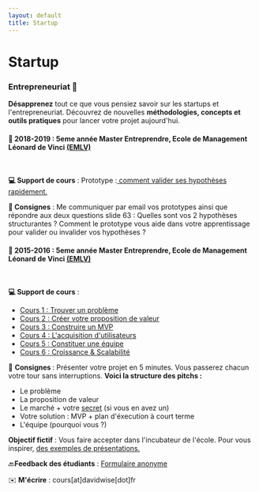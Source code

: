 ```yaml
---
layout: default
title: Startup
---
```


<div class="post">
	<h1 class="pageTitle">Startup</h1>

<h3> Entrepreneuriat️ 🚀</h3>

<p><b>Désapprenez</b> tout ce que vous pensiez savoir sur les startups et l'entrepreneuriat. Découvrez de nouvelles <b>méthodologies, concepts et outils pratiques</b> pour lancer votre projet aujourd'hui.</p>

<h4>🏢 2018-2019 : 5eme année Master Entreprendre, Ecole de Management Léonard de Vinci <a href="https://www.emlv.fr/">(EMLV)</a></h4>
<br>
<p><b>💻 Support de cours</b> :
Prototype :<a href="https://pasteapp.com/p/56HLdRVb8gn"> comment valider ses hypothèses rapidement.</a></p>
<p><b>📝 Consignes</b> : Me communiquer par email vos prototypes ainsi que répondre aux deux questions slide 63 : Quelles sont vos 2 hypothèses structurantes ? Comment le prototype vous aide dans votre apprentissage pour valider ou invalider vos hypothèses ?
</p>

<h4>🏢 2015-2016 : 5eme année Master Entreprendre, Ecole de Management Léonard de Vinci <a href="https://www.emlv.fr/">(EMLV)</a></h4>
<br>
<p><b>💻 Support de cours</b> :
   <ul>
   <li><a href="/assets/mydoc/StartupClass/STARTUP_CLASS_1DW.pdf">Cours 1 : Trouver un problème</a></li>
   <li> <a href="/assets/mydoc/StartupClass/STARTUP_CLASS_2DW.pdf">Cours 2 : Créer votre proposition de valeur</a></li>
   <li><a href="/assets/mydoc/StartupClass/STARTUP_CLASS_3DW.pdf">Cours 3 : Construire un MVP</a> </li>
   <li> <a href="/assets/mydoc/StartupClass/STARTUP_CLASS_4DW.pdf">Cours 4 : L'acquisition d'utilisateurs</a></li>
   <li> <a href="/assets/mydoc/StartupClass/STARTUP_CLASS_5DW.pdf">Cours 5 : Constituer une équipe</a></li>
   <li> <a href="/assets/mydoc/StartupClass/STARTUP_CLASS_6DW.pdf">Cours 6 : Croissance & Scalabilité</a></li>

   </ul>

  <p>📝 <b> Consignes </b> : Présenter votre projet en 5 minutes. Vous passerez chacun votre tour sans interruptions. <b>Voici la structure des pitchs :</b></p>
 <ul>
   <li>Le problème</li>
   <li>La proposition de valeur </li>
   <li>Le marché + votre <a href="http://www.seekingintellect.com/2015/01/12/peter-thiel-on-the-seven-questions-a-startup-must-answer.html">secret</a> (si vous en avez un)</li>
   <li>Votre solution : MVP + plan d'éxecution à court terme</li>
   <li>L'équipe (pourquoi vous ?)</li>
 </ul>

<p><b> Objectif fictif</b>  : Vous faire accepter dans l'incubateur de l'école. 
Pour vous inspirer, <a href="/pitch-perfect">des exemples de présentations.</a></p>

<p> 🔙<b>Feedback des étudiants</b> : <a href="https://davidwise.typeform.com/report/jDTqbH/Hcua">Formulaire anonyme </a><p>

 ✉️ <b>M'écrire</b> : cours[at]davidwise[dot]fr</p> 